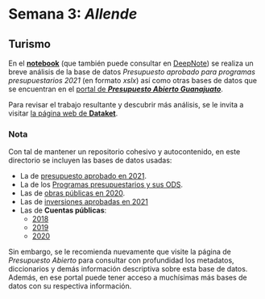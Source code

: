 # Semana 3: _Allende_
## Turismo
En el [__notebook__](RallyDatos_Semana_3.ipynb) (que también puede consultar en [DeepNote](https://deepnote.com/project/RallyDatosSemana3-Duplicate-PkvFfkx_RaqXF-do8NNaMQ/%2Fnotebook.ipynb))
 se realiza un breve análisis de la base de datos _Presupuesto aprobado para programas presupuestarios 2021_ (en formato _xslx_) así como otras bases de datos que se encuentran en el [portal de ___Presupuesto Abierto Guanajuato___](https://presupuestoabierto.guanajuato.gob.mx/#/programaspresupuestariosGto).

Para revisar el trabajo resultante y descubrir más análisis, se le invita a visitar
[la página web de __Dataket__](https://dusty-sunstone-de5.notion.site/Dataket-Rally-de-datos-Guanajuato-ebdbfa97edd34b6dae1ffd3c5b8d121a).

### Nota
Con tal de mantener un repositorio cohesivo y autocontenido, en este directorio se incluyen las bases de datos usadas:
- La de [presupuesto aprobado en 2021](pps-a-2021.xlsx).
- La de los [Programas presupuestarios y sus ODS](alineacion_pp_ods.csv).
- Las de [obras públicas en 2020](ObrasPublicas2020.csv).
- Las de [inversiones aprobadas en 2021](inversiones_aprobado-a-2021.csv)
- Las de __Cuentas públicas__:
  * [2018](cuenta_publica-a-2018.csv)
  * [2019](cuenta_publica-a-2019.csv)
  * [2020](cuenta_publica-a-2020.csv)


Sin embargo, se le recomienda nuevamente que visite la página de _Presupuesto Abierto_ para consultar con profundidad los metadatos, diccionarios y demás información descriptiva sobre esta base de datos. Además, en ese portal puede tener acceso a muchísimas más bases de datos con su respectiva información.
